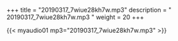 +++
title = "20190317_7wiue28kh7w.mp3"
description = " 20190317_7wiue28kh7w.mp3 "
weight = 20
+++

{{< myaudio01 mp3="20190317_7wiue28kh7w.mp3" >}}

